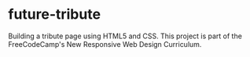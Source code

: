# future-tribute
Building a tribute page using HTML5 and CSS.
This project is part of the FreeCodeCamp's New Responsive Web Design Curriculum.
